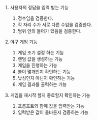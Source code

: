 1. 사용자의 정답을 입력 받는 기능
    1. 정수임을 검증한다.
    2. 각 자리 수가 서로 다른 수임을 검증한다.
    3. 범위 안의 들어가 있음을 검증한다.

2. 야구 게임 기능
    1. 게임 초기 설정 하는 기능
    2. 랜덤 값을 생성하는 기능
    3. 게임을 진행하는 기능
    4. 볼이 몇개인지 확인하는 기능
    5. 낫싱인지 아닌지 확인하는 기능
    6. 게임 결과를 출력하는 기능

3. 게임을 재시작 할지 종료할지 확인하는 기능
    1. 프롬프트와 함께 값을 입력받는 기능
    2. 입력받은 값이 올바른지 검증하는 기능 
